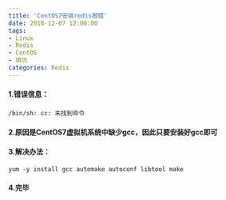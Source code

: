 ```yaml
---
title: 'CentOS7安装redis报错'
date: 2018-12-07 12:00:00
tags: 
- Linux
- Redis
- CentOS
- 填坑
categories: Redis
---
```


#### 1.错误信息：
```
/bin/sh: cc: 未找到命令
```
#### 2.原因是CentOS7虚拟机系统中缺少gcc，因此只要安装好gcc即可

#### 3.解决办法：
```shell
yum -y install gcc automake autoconf libtool make
```
#### 4.完毕
